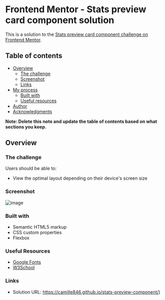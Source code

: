 # Frontend Mentor - Stats preview card component solution

This is a solution to the [Stats preview card component challenge on Frontend Mentor](https://www.frontendmentor.io/challenges/stats-preview-card-component-8JqbgoU62).
## Table of contents

- [Overview](#overview)
  - [The challenge](#the-challenge)
  - [Screenshot](#screenshot)
  - [Links](#links)
- [My process](#my-process)
  - [Built with](#built-with)
  - [Useful resources](#useful-resources)
- [Author](#author)
- [Acknowledgments](#acknowledgments)

**Note: Delete this note and update the table of contents based on what sections you keep.**

## Overview

### The challenge

Users should be able to:

- View the optimal layout depending on their device's screen size

### Screenshot

![image](https://user-images.githubusercontent.com/83260908/141368985-c84bb6e3-2412-4e39-b99f-ebf53b0a63ee.png)

### Built with

- Semantic HTML5 markup
- CSS custom properties
- Flexbox

### Useful Resources

- [Google Fonts](https://fonts.google.com)
- [W3School](https://www.w3schools.com/cssref/css3_pr_filter.asp)

### Links

- Solution URL: https://camille846.github.io/stats-preview-component/)




